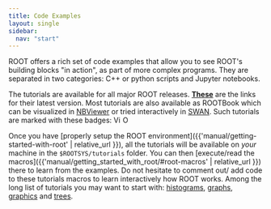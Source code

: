 ```yaml
---
title: Code Examples
layout: single
sidebar:
  nav: "start"
---
```


ROOT offers a rich set of code examples that allow you to see ROOT's building blocks "in action",
as part of more complex programs. They are separated in two categories: C++ or python scripts
and Jupyter notebooks.

The tutorials are available for all major ROOT releases.
**[These](https://root.cern.ch/doc/master/group__Tutorials.html)** are the links for their
latest version. Most tutorials are also available as ROOTBook which can
be visualized in [NBViewer](http://nbviewer.jupyter.org/) or tried interactively in
[SWAN](https://swan.web.cern.ch). Such tutorials are marked with these badges:
<img src="https://root.cern.ch/doc/master/notebook.gif" alt="View in nbviewer" style="height:1em">
<img src="https://swanserver.web.cern.ch/swanserver/images/badge_swan_white_150.png" alt="Open in SWAN" style="height:1em">

Once you have [properly setup the ROOT environment]({{'manual/getting-started-with-root' | relative_url }}),
all the tutorials will be available on *your* machine in the `$ROOTSYS/tutorials` folder.
You can then [execute/read the macros]({{'manual/getting_started_with_root/#root-macros' | relative_url }})
there to learn from the examples. Do not hesitate to comment out/ add code to these tutorials
macros to learn interactively how ROOT works.
Among the long list of tutorials you may want to start with:
[histograms](https://root.cern.ch/doc/master/group__tutorial__hist.html),
[graphs](https://root.cern.ch/doc/master/group__tutorial__graphs.html),
[graphics](https://root.cern.ch/doc/master/group__tutorial__graphics.html) and
[trees](https://root.cern.ch/doc/master/group__tutorial__tree.html).